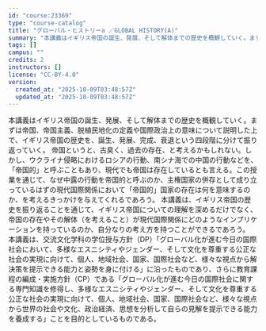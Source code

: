 ```yaml
---
id: "course:23369"
type: "course-catalog"
title: "グローバル・ヒストリーa ／GLOBAL HISTORY(A)"
summary: "本講義はイギリス帝国の誕生、発展、そして解体までの歴史を概観していく。まずは帝国、帝国主義、脱植民地化の定義や国際政治上の意味について説明した上で、イギリス帝国の歴史を、誕生、発展、完成、衰退という四段階に分けて振り返っていく。 帝国という…"
tags: []
campus: ""
credits: 2
instructors: []
license: "CC-BY-4.0"
version:
  created_at: "2025-10-09T03:48:57Z"
  updated_at: "2025-10-09T03:48:57Z"
---
```

本講義はイギリス帝国の誕生、発展、そして解体までの歴史を概観していく。まずは帝国、帝国主義、脱植民地化の定義や国際政治上の意味について説明した上で、イギリス帝国の歴史を、誕生、発展、完成、衰退という四段階に分けて振り返っていく。 帝国というと、古臭く、過去の存在、と考えるかもしれない。しかし、ウクライナ侵略におけるロシアの行動、南シナ海での中国の行動などを、「帝国的」と呼ぶこともあり、現代でも帝国は存在しているとも言える。この授業を通じて、なぜ中露の行動を帝国的と呼ぶのか、主権国家の併存として成り立っているはずの現代国際関係において「帝国的」国家の存在は何を意味するのか、を考えるきっかけを与えてくれるであろう。 本講義は、イギリス帝国の歴史を振り返ることを通じて、イギリス帝国についての理解を深めるだけでなく、帝国の存在やその解体（を考えること）が現代国際関係にどのようなインプリケーションを持っているのか、自分なりの考え方を持つことができるであろう。 本講義は、交流文化学科の学位授与方針（DP）「グローバル化が進む今日の国際社会において、多様なエスニシティやジェンダー、そして文化を尊重する公正な社会の実現に向けて、個人、地域社会、国家、国際社会など、様々な視点から解決策を提示できる能力と姿勢を身に付ける」に沿ったものであり、さらに教育課程の編成・実施方針（CP）である「グローバル化が進む今日の国際社会に関する専門知識を修得し、多様なエスニシティやジェンダー、そして文化を尊重する公正な社会の実現に向けて、個人、地域社会、国家、国際社会など、様々な視点から世界の社会や文化、政治経済、思想を分析して自らの見解を提示できる能力を養成する」ことを目的としているものである。
